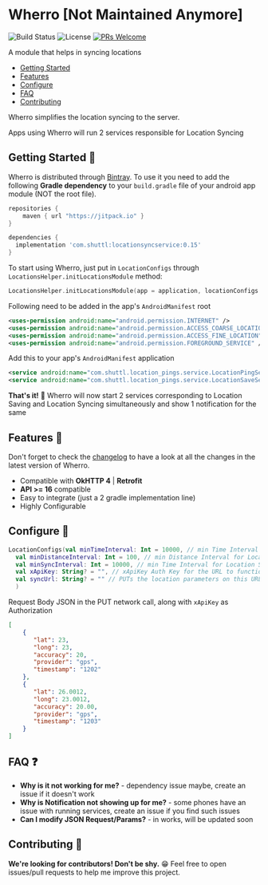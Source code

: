 

# Wherro [Not Maintained Anymore]

![Build Status](https://travis-ci.org/ChuckerTeam/chucker.svg?branch=master) ![License](https://img.shields.io/github/license/ChuckerTeam/Chucker.svg) [![PRs Welcome](https://img.shields.io/badge/PRs-welcome-orange.svg)](http://makeapullrequest.com)

A module that helps in syncing locations

* [Getting Started](#getting-started-)
* [Features](#features-)
* [Configure](#configure-)
* [FAQ](#faq-)
* [Contributing](#contributing-)

Wherro simplifies the location syncing to the server.

Apps using Wherro will run 2 services responsible for Location Syncing

## Getting Started 👣

Wherro is distributed through [Bintray](https://bintray.com/deeptolat/LocationSyncService/com.shuttl.locations_sync). To use it you need to add the following **Gradle dependency** to your `build.gradle` file of your android app module (NOT the root file).

```groovy
repositories {
    maven { url "https://jitpack.io" }
}
```

```groovy
dependencies {
  implementation 'com.shuttl:locationsyncservice:0.15'
}
```

To start using Wherro, just put in `LocationConfigs` through `LocationsHelper.initLocationsModule` method:

```kotlin
LocationsHelper.initLocationsModule(app = application, locationConfigs = LocationConfigs())
```
Following need to be added in the app's `AndroidManifest` root

```xml
<uses-permission android:name="android.permission.INTERNET" />
<uses-permission android:name="android.permission.ACCESS_COARSE_LOCATION" />
<uses-permission android:name="android.permission.ACCESS_FINE_LOCATION" />
<uses-permission android:name="android.permission.FOREGROUND_SERVICE" />
```

Add this to your app's `AndroidManifest` application

```xml
<service android:name="com.shuttl.location_pings.service.LocationPingService" />
<service android:name="com.shuttl.location_pings.service.LocationSaveService" />
```



**That's it!** 🎉 Wherro will now start 2 services corresponding to Location Saving and Location Syncing simultaneously and show 1 notification for the same

## Features 🧰

Don't forget to check the [changelog](https://bintray.com/deeptolat/LocationSyncService/com.shuttl.locations_sync) to have a look at all the changes in the latest version of Wherro.

* Compatible with **OkHTTP 4** | **Retrofit**
* **API >= 16** compatible
* Easy to integrate (just a 2 gradle implementation line)
* Highly Configurable

## Configure 🎨
```kotlin
LocationConfigs(val minTimeInterval: Int = 10000, // min Time Interval for Location Fetching
  val minDistanceInterval: Int = 100, // min Distance Interval for Location Fetching
  val minSyncInterval: Int = 10000, // min Time Interval for Location Syncing
  val xApiKey: String? = "", // xApiKey Auth Key for the URL to function, if you have one
  val syncUrl: String? = "" // PUTs the location parameters on this URL
  )
```

Request Body JSON in the PUT network call, along with `xApiKey` as Authorization
```json
[
	{
	   "lat": 23,
	   "long": 23,
	   "accuracy": 20,
	   "provider": "gps",
	   "timestamp": "1202"
	},
	{
	   "lat": 26.0012,
	   "long": 23.0012,
	   "accuracy": 20.00,
	   "provider": "gps",
	   "timestamp": "1203"
	}
]
```


## FAQ ❓

* **Why is it not working for me?** - dependency issue maybe, create an issue if it doesn't work
* **Why is Notification not showing up for me?** - some phones have an issue with running services, create an issue if you find such issues
* **Can I modify JSON Request/Params?** - in works, will be updated soon

## Contributing 🤝

**We're looking for contributors! Don't be shy.** 😁 Feel free to open issues/pull requests to help me improve this project.
